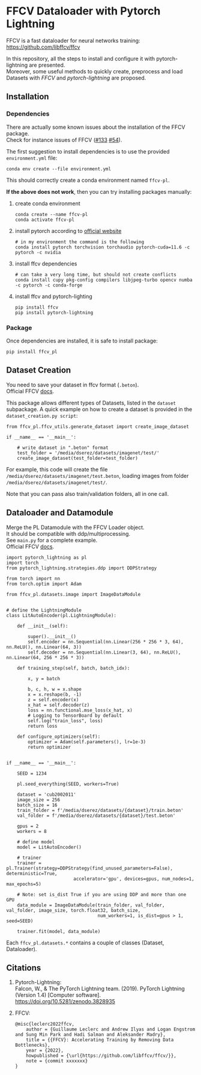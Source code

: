# FFCV Dataloader with Pytorch Lightning

FFCV is a fast dataloader for neural networks training: https://github.com/libffcv/ffcv  

In this repository, all the steps to install and configure it with pytorch-lightning are presented.  
Moreover, some useful methods to quickly create, preprocess and load Datasets with *FFCV* and *pytorch-lightning* 
are proposed.

## Installation

### Dependencies

There are actually some known issues about the installation of the FFCV package.   
Check for instance issues of FFCV ([#133](https://github.com/libffcv/ffcv/issues/133) 
[#54](https://github.com/libffcv/ffcv/issues/54)). 

The first suggestion to install dependencies is to use the provided `environment.yml` file:  
```
conda env create --file environment.yml
```
This should correctly create a conda environment named `ffcv-pl`.  

**If the above does not work**, then 
you can try installing packages manually: 

1. create conda environment
    ```
    conda create --name ffcv-pl
    conda activate ffcv-pl
    ```

2. install pytorch according to [official website](https://pytorch.org/get-started/locally/)

    ```
    # in my environment the command is the following 
    conda install pytorch torchvision torchaudio pytorch-cuda=11.6 -c pytorch -c nvidia
    ```

3. install ffcv dependencies 
    ```
    # can take a very long time, but should not create conflicts
    conda install cupy pkg-config compilers libjpeg-turbo opencv numba -c pytorch -c conda-forge
    ```

4. install ffcv and pytorch-lighting
    ```
    pip install ffcv
    pip install pytorch-lightning
    ```

### Package

Once dependencies are installed, it is safe to install package: 
```
pip install ffcv_pl
```

## Dataset Creation

You need to save your dataset in ffcv format (`.beton`).  
Official FFCV [docs](https://docs.ffcv.io/writing_datasets.html).

This package allows different types of Datasets, listed in the `dataset` subpackage.
A quick example on how to create a dataset is provided in the `dataset_creation.py script`:

```
from ffcv_pl.ffcv_utils.generate_dataset import create_image_dataset

if __name__ == '__main__':

    # write dataset in ".beton" format
    test_folder = '/media/dserez/datasets/imagenet/test/'
    create_image_dataset(test_folder=test_folder) 
```

For example, this code will create the file `/media/dserez/datasets/imagenet/test.beton`, 
loading images from folder `/media/dserez/datasets/imagenet/test/`.

Note that you can pass also train/validation folders, all in one call. 

## Dataloader and Datamodule

Merge the PL Datamodule with the FFCV Loader object.  
It should be compatible with ddp/multiprocessing.  
See `main.py` for a complete example.  
Official FFCV [docs](https://docs.ffcv.io/making_dataloaders.html).

```
import pytorch_lightning as pl
import torch
from pytorch_lightning.strategies.ddp import DDPStrategy

from torch import nn
from torch.optim import Adam

from ffcv_pl.datasets.image import ImageDataModule


# define the LightningModule
class LitAutoEncoder(pl.LightningModule):

    def __init__(self):

        super().__init__()
        self.encoder = nn.Sequential(nn.Linear(256 * 256 * 3, 64), nn.ReLU(), nn.Linear(64, 3))
        self.decoder = nn.Sequential(nn.Linear(3, 64), nn.ReLU(), nn.Linear(64, 256 * 256 * 3))

    def training_step(self, batch, batch_idx):

        x, y = batch

        b, c, h, w = x.shape
        x = x.reshape(b, -1)
        z = self.encoder(x)
        x_hat = self.decoder(z)
        loss = nn.functional.mse_loss(x_hat, x)
        # Logging to TensorBoard by default
        self.log("train_loss", loss)
        return loss

    def configure_optimizers(self):
        optimizer = Adam(self.parameters(), lr=1e-3)
        return optimizer


if __name__ == '__main__':

    SEED = 1234

    pl.seed_everything(SEED, workers=True)

    dataset = 'cub2002011'
    image_size = 256
    batch_size = 16
    train_folder = f'/media/dserez/datasets/{dataset}/train.beton'
    val_folder = f'/media/dserez/datasets/{dataset}/test.beton'

    gpus = 2
    workers = 8

    # define model
    model = LitAutoEncoder()

    # trainer
    trainer = pl.Trainer(strategy=DDPStrategy(find_unused_parameters=False), deterministic=True,
                         accelerator='gpu', devices=gpus, num_nodes=1, max_epochs=5)

    # Note: set is_dist True if you are using DDP and more than one GPU
    data_module = ImageDataModule(train_folder, val_folder, val_folder, image_size, torch.float32, batch_size,
                                  num_workers=1, is_dist=gpus > 1, seed=SEED)

    trainer.fit(model, data_module)
```

Each `ffcv_pl.datasets.*` contains a couple of classes (Dataset, Dataloader).

## Citations

1. Pytorch-Lightning:  
    Falcon, W., & The PyTorch Lightning team. (2019). PyTorch Lightning (Version 1.4) 
    [Computer software]. https://doi.org/10.5281/zenodo.3828935

2. FFCV: 
    ```
    @misc{leclerc2022ffcv,
        author = {Guillaume Leclerc and Andrew Ilyas and Logan Engstrom and Sung Min Park and Hadi Salman and Aleksander Madry},
        title = {{FFCV}: Accelerating Training by Removing Data Bottlenecks},
        year = {2022},
        howpublished = {\url{https://github.com/libffcv/ffcv/}},
        note = {commit xxxxxxx}
    }
    ```